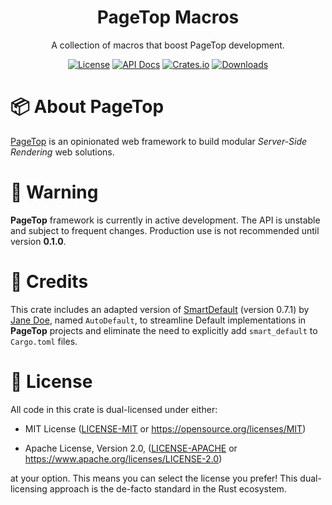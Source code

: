 <div align="center">

<h1>PageTop Macros</h1>

<p>A collection of macros that boost PageTop development.</p>

[![License](https://img.shields.io/badge/license-MIT%2FApache-blue.svg?style=for-the-badge)](#-license)
[![API Docs](https://img.shields.io/docsrs/pagetop-macros?label=API%20Docs&style=for-the-badge&logo=Docs.rs)](https://docs.rs/pagetop-macros)
[![Crates.io](https://img.shields.io/crates/v/pagetop-macros.svg?style=for-the-badge&logo=ipfs)](https://crates.io/crates/pagetop-macros)
[![Downloads](https://img.shields.io/crates/d/pagetop-macros.svg?style=for-the-badge&logo=transmission)](https://crates.io/crates/pagetop-macros)

</div>

# 📦 About PageTop

[PageTop](https://docs.rs/pagetop) is an opinionated web framework to build modular *Server-Side
Rendering* web solutions.


# 🚧 Warning

**PageTop** framework is currently in active development. The API is unstable and subject to
frequent changes. Production use is not recommended until version **0.1.0**.


# 🔖 Credits

This crate includes an adapted version of [SmartDefault](https://crates.io/crates/smart_default)
(version 0.7.1) by [Jane Doe](https://crates.io/users/jane-doe), named `AutoDefault`, to streamline
Default implementations in **PageTop** projects and eliminate the need to explicitly add
`smart_default` to `Cargo.toml` files.


# 📜 License

All code in this crate is dual-licensed under either:

  * MIT License
    ([LICENSE-MIT](LICENSE-MIT) or https://opensource.org/licenses/MIT)

  * Apache License, Version 2.0,
    ([LICENSE-APACHE](LICENSE-APACHE) or https://www.apache.org/licenses/LICENSE-2.0)

at your option. This means you can select the license you prefer! This dual-licensing approach is
the de-facto standard in the Rust ecosystem.

